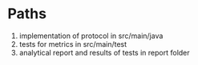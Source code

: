 # Paths

1. implementation of protocol in src/main/java
2. tests for metrics in src/main/test
3. analytical report and results of  tests in report folder
